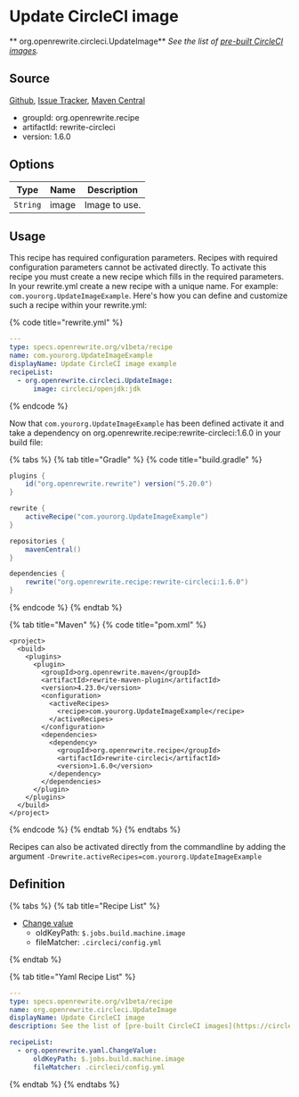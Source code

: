 # Update CircleCI image

** org.openrewrite.circleci.UpdateImage**
_See the list of [pre-built CircleCI images](https://circleci.com/docs/2.0/circleci-images/)._

## Source

[Github](https://github.com/openrewrite/rewrite-circleci), [Issue Tracker](https://github.com/openrewrite/rewrite-circleci/issues), [Maven Central](https://search.maven.org/artifact/org.openrewrite.recipe/rewrite-circleci/1.6.0/jar)

* groupId: org.openrewrite.recipe
* artifactId: rewrite-circleci
* version: 1.6.0

## Options

| Type | Name | Description |
| -- | -- | -- |
| `String` | image | Image to use. |


## Usage

This recipe has required configuration parameters. Recipes with required configuration parameters cannot be activated directly. To activate this recipe you must create a new recipe which fills in the required parameters. In your rewrite.yml create a new recipe with a unique name. For example: `com.yourorg.UpdateImageExample`.
Here's how you can define and customize such a recipe within your rewrite.yml:

{% code title="rewrite.yml" %}
```yaml
---
type: specs.openrewrite.org/v1beta/recipe
name: com.yourorg.UpdateImageExample
displayName: Update CircleCI image example
recipeList:
  - org.openrewrite.circleci.UpdateImage:
      image: circleci/openjdk:jdk
```
{% endcode %}

Now that `com.yourorg.UpdateImageExample` has been defined activate it and take a dependency on org.openrewrite.recipe:rewrite-circleci:1.6.0 in your build file:

{% tabs %}
{% tab title="Gradle" %}
{% code title="build.gradle" %}
```groovy
plugins {
    id("org.openrewrite.rewrite") version("5.20.0")
}

rewrite {
    activeRecipe("com.yourorg.UpdateImageExample")
}

repositories {
    mavenCentral()
}

dependencies {
    rewrite("org.openrewrite.recipe:rewrite-circleci:1.6.0")
}
```
{% endcode %}
{% endtab %}

{% tab title="Maven" %}
{% code title="pom.xml" %}
```markup
<project>
  <build>
    <plugins>
      <plugin>
        <groupId>org.openrewrite.maven</groupId>
        <artifactId>rewrite-maven-plugin</artifactId>
        <version>4.23.0</version>
        <configuration>
          <activeRecipes>
            <recipe>com.yourorg.UpdateImageExample</recipe>
          </activeRecipes>
        </configuration>
        <dependencies>
          <dependency>
            <groupId>org.openrewrite.recipe</groupId>
            <artifactId>rewrite-circleci</artifactId>
            <version>1.6.0</version>
          </dependency>
        </dependencies>
      </plugin>
    </plugins>
  </build>
</project>
```
{% endcode %}
{% endtab %}
{% endtabs %}

Recipes can also be activated directly from the commandline by adding the argument `-Drewrite.activeRecipes=com.yourorg.UpdateImageExample`

## Definition

{% tabs %}
{% tab title="Recipe List" %}
* [Change value](../yaml/changevalue.md)
  * oldKeyPath: `$.jobs.build.machine.image`
  * fileMatcher: `.circleci/config.yml`

{% endtab %}

{% tab title="Yaml Recipe List" %}
```yaml
---
type: specs.openrewrite.org/v1beta/recipe
name: org.openrewrite.circleci.UpdateImage
displayName: Update CircleCI image
description: See the list of [pre-built CircleCI images](https://circleci.com/docs/2.0/circleci-images/).

recipeList:
  - org.openrewrite.yaml.ChangeValue:
      oldKeyPath: $.jobs.build.machine.image
      fileMatcher: .circleci/config.yml

```
{% endtab %}
{% endtabs %}
